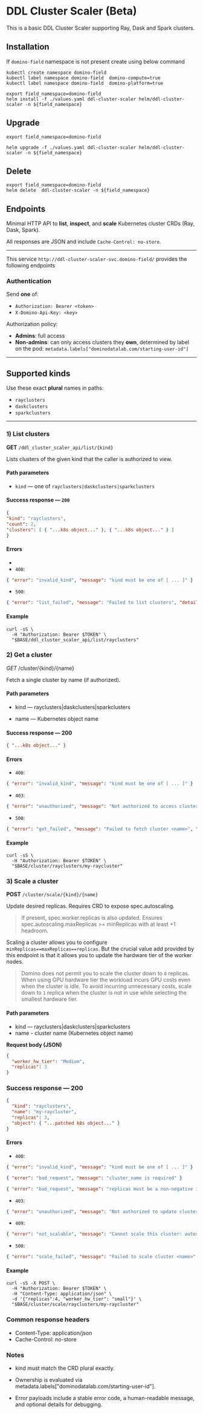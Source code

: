 # DDL Cluster Scaler (Beta)
This is a basic DDL Cluster Scaler supporting Ray, Dask and Spark clusters.


## Installation

If `domino-field` namespace is not present create using below command

```shell
kubectl create namespace domino-field
kubectl label namespace domino-field  domino-compute=true
kubectl label namespace domino-field  domino-platform=true
```

```shell
export field_namespace=domino-field
helm install -f ./values.yaml ddl-cluster-scaler helm/ddl-cluster-scaler -n ${field_namespace}
```
## Upgrade

```shell
export field_namespace=domino-field

helm upgrade -f ./values.yaml ddl-cluster-scaler helm/ddl-cluster-scaler -n ${field_namespace}
```

## Delete 

```shell
export field_namespace=domino-field
helm delete  ddl-cluster-scaler -n ${field_namespace}
```

## Endpoints
Minimal HTTP API to **list**, **inspect**, and **scale** Kubernetes cluster CRDs (Ray, Dask, Spark).

All responses are JSON and include `Cache-Control: no-store`.

---

This service `http://ddl-cluster-scaler-svc.domino-field/` provides the following endpoints

### Authentication

Send **one** of:

- `Authorization: Bearer <token>`
- `X-Domino-Api-Key: <key>`

Authorization policy:

- **Admins**: full access
- **Non-admins**: can only access clusters they **own**, determined by label on the pod:
`metadata.labels["dominodatalab.com/starting-user-id"]`


---

## Supported kinds

Use these exact **plural** names in paths:

- `rayclusters`
- `daskclusters`
- `sparkclusters`

---

### 1) List clusters

**GET** `/ddl_cluster_scaler_api/list/{kind}`

Lists clusters of the given kind that the caller is authorized to view.

#### Path parameters
- `kind` — one of `rayclusters|daskclusters|sparkclusters`

#### Success response — `200`
```json
{
"kind": "rayclusters",
"count": 2,
"clusters": [ { "...k8s object..." }, { "...k8s object..." } ]
}
```
#### Errors
- 
- `400`:
```json
{ "error": "invalid_kind", "message": "kind must be one of [ ... ]" }
```

- `500`:
```json
{ "error": "list_failed", "message": "Failed to list clusters", "details": "..." }
```

#### Example
```shell
curl -sS \
  -H "Authorization: Bearer $TOKEN" \
  "$BASE/ddl_cluster_scaler_api/list/rayclusters"
```

###  2) Get a cluster

*GET* /cluster/{kind}/{name}

Fetch a single cluster by name (if authorized).

#### Path parameters

- kind — rayclusters|daskclusters|sparkclusters

- name — Kubernetes object name

#### Success response — 200

```json
{ "...k8s object..." }
```

#### Errors

- `400`:
```json
{ "error": "invalid_kind", "message": "kind must be one of [ ... ]" }
```


- `403`:
```json
{ "error": "unauthorized", "message": "Not authorized to access cluster <name>" }
```

- `500`:
```json
{ "error": "get_failed", "message": "Failed to fetch cluster <name>", "details": "..." }
```

#### Example
```shell
curl -sS \
  -H "Authorization: Bearer $TOKEN" \
  "$BASE/cluster/rayclusters/my-raycluster"
```

### 3) Scale a cluster

**POST** `/cluster/scale/{kind}/{name}`

Update desired replicas. Requires CRD to expose spec.autoscaling.

> If present, spec.worker.replicas is also updated.
> Ensures spec.autoscaling.maxReplicas >= minReplicas with at least +1 headroom.

Scaling a cluster allows you to configure `minReplicas==maxReplicas==replicas`. But the crucial value add provided
by this endpoint is that it allows you to update the hardware tier of the worker nodes.

> Domino does not permit you to scale the cluster down to `0` replicas. When using GPU hardware tier the workload incurs
> GPU costs even when the cluster is idle. To avoid incurring unnecessary costs, scale down to `1` replica when the cluster
> is not in use while selecting the smallest hardware tier.

#### Path parameters

- kind — rayclusters|daskclusters|sparkclusters
- name - cluster name (Kubernetes object name)

**Request body (JSON)**
```json
{
  "worker_hw_tier": "Medium",  
  "replicas": 3
}
```



### Success response — 200

```json
{
  "kind": "rayclusters",
  "name": "my-raycluster",
  "replicas": 3,
  "object": { "...patched k8s object..." }
}

```

#### Errors
- `400`:
```json
{ "error": "invalid_kind", "message": "kind must be one of [ ... ]" }
```
```json
{ "error": "bad_request", "message": "cluster_name is required" }
```
```json
{ "error": "bad_request", "message": "replicas must be a non-negative integer" }
```

- `403`:
```json
{ "error": "unauthorized", "message": "Not authorized to update cluster <name>" }
```

- `409`:
```json
{ "error": "not_scalable", "message": "Cannot scale this cluster: autoscaling not enabled" }
```

- `500`:
```json
{ "error": "scale_failed", "message": "Failed to scale cluster <name>", "details": "..." }
```

#### Example
```shell
curl -sS -X POST \
  -H "Authorization: Bearer $TOKEN" \
  -H "Content-Type: application/json" \
  -d '{"replicas":4, "worker_hw_tier": "small"}' \
  "$BASE/cluster/scale/rayclusters/my-raycluster"
```

### Common response headers
- Content-Type: application/json
- Cache-Control: no-store

### Notes

- kind must match the CRD plural exactly.

- Ownership is evaluated via metadata.labels["dominodatalab.com/starting-user-id"].

- Error payloads include a stable error code, a human-readable message, and optional details for debugging.